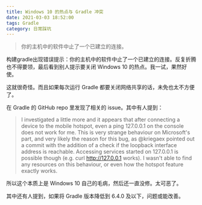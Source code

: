 ```yaml
---
title: Windows 10 的热点与 Gradle 冲突
date: 2021-03-03 18:52:00
tags: Gradle
category: 日常踩坑
---
```


> 你的主机中的软件中止了一个已建立的连接。

构建gradle出现错误提示：你的主机中的软件中止了一个已建立的连接。反复折腾也不得要领，最后看到别人提示要关闭 Windows 10 的热点。我一试，果然好使。

这就很奇怪。而且如果每次运行 Gradle 都要关闭网络共享的话，未免也太不方便了。

在 Gradle 的 GitHub repo 里发现了相关的 issue。其中有人提到：

> I investigated a little more and it appears that after connecting a device to the mobile hotspot, even a ping 127.0.0.1 on the console does not work for me. This is very strange behaviour on Microsoft's part, and very likely the reason for this bug, as @kriegaex pointed out a commit with the addition of a check if the loopback interface address is reachable. Accessing services started on 127.0.0.1 is possible though (e.g. curl http://127.0.0.1 works).
I wasn't able to find any resources on this behaviour, or even how the hotspot feature exactly works.

所以这个本质上是 Windows 10 自己的毛病，然后还一直没修。太可恶了。

其中还有人提到，如果将 Gradle 版本降低到 6.4.0 及以下，问题或能改善。